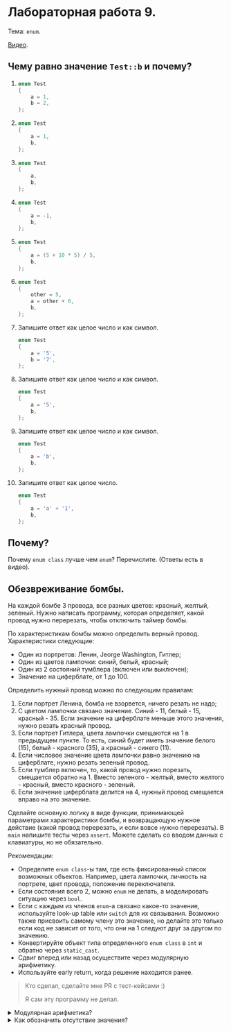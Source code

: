 # Лабораторная работа 9.

Тема: `enum`.

[Видео](https://www.youtube.com/watch?v=Kbc6iaN3M6A&list=PL4sUOB8DjVlWUcSaCu0xPcK7rYeRwGpl7&index=17).

## Чему равно значение `Test::b` и почему?

1.  ```cpp
    enum Test
    {
        a = 1,
        b = 2,
    };
    ```

2.  ```cpp
    enum Test
    {
        a = 1,
        b,
    };
    ```

3.  ```cpp
    enum Test
    {
        a,
        b,
    };
    ```

4.  ```cpp
    enum Test
    {
        a = -1,
        b,
    };
    ```

5.  ```cpp
    enum Test
    {
        a = (5 + 10 * 5) / 5,
        b,
    };
    ```

6.  ```cpp
    enum Test
    {
        other = 5,
        a = other + 6,
        b,
    };
    ```

7.  Запишите ответ как целое число и как символ.

    ```cpp
    enum Test
    {
        a = '5',
        b = '7',
    };
    ```

8.  Запишите ответ как целое число и как символ.

    ```cpp
    enum Test
    {
        a = '5',
        b,
    };
    ```

9.  Запишите ответ как целое число и как символ.

    ```cpp
    enum Test
    {
        a = 'b',
        b,
    };
    ```

9.  Запишите ответ как целое число.

    ```cpp
    enum Test
    {
        a = 'a' + '1',
        b,
    };
    ```


## Почему?

Почему `enum class` лучше чем `enum`?
Перечислите.
(Ответы есть в видео).


## Обезвреживание бомбы.

На каждой бомбе 3 провода, все разных цветов: красный, желтый, зеленый.
Нужно написать программу, которая определяет, какой провод нужно перерезать, чтобы отключить таймер бомбы.

По характеристикам бомбы можно определить верный провод.
Характеристики следующие:
- Один из портретов: Ленин, Jeorge Washington, Гитлер;
- Один из цветов лампочки: синий, белый, красный;
- Один из 2 состояний тумблера (включен или выключен);
- Значение на циферблате, от 1 до 100.

Определить нужный провод можно по следующим правилам:
1. Если портрет Ленина, бомба не взорвется, ничего резать не надо;
2. С цветом лампочки связано значение. Синий - 11, белый - 15, красный - 35.
   Если значение на циферблате меньше этого значения, нужно резать красный провод.
3. Если портрет Гитлера, цвета лампочки смещаются на 1 в предыдущем пункте. 
   То есть, синий будет иметь значение белого (15), белый - красного (35), а красный - синего (11).
4. Если числовое значение цвета лампочки равно значению на циферблате, нужно резать зеленый провод.
5. Если тумблер включен, то, какой провод нужно порезать, смещается обратно на 1.
   Вместо зеленого - желтый, вместо желтого - красный, вместо красного - зеленый.
6. Если значение циферблата делится на 4, 
   нужный провод смещается вправо на это значение.

Сделайте основную логику в виде функции,
принимающей параметрами характеристики бомбы,
и возвращающую нужное действие (какой провод перерезать, и если вовсе нужно перерезать).
В `main` напишите тесты через `assert`.
Можете сделать со вводом данных с клавиатуры, но не обязательно.

Рекомендации:
- Определите `enum class`-ы там, где есть фиксированный список возможных объектов. 
  Например, цвета лампочки, личность на портрете, цвет провода, положение переключателя.
- Если состояния всего 2, можно `enum` не делать, а моделировать ситуацию через `bool`.
- Если с каждым из членов `enum`-а связано какое-то значение, 
  используйте look-up table или `switch` для их связывания.
  Возможно также присвоить самому члену это значение, но делайте это только если
  код не зависит от того, что они на 1 следуют друг за другом по значению.
- Конвертируйте объект типа определенного `enum class` в `int` и обратно через `static_cast`.
- Сдвиг вперед или назад осуществите через модулярную арифметику.
- Используйте early return, когда решение находится ранее.

> Кто сделал, сделайте мне PR с тест-кейсами :)
> 
> Я сам эту программу не делал.


<details>
<summary>Модулярная арифметика?</summary>

Идея возвращатся на начало при переходе за конец, 
и переходить на конец при заходе обратно за начало.
Как если змейка уходит за правый край, она должна появиться в том же ряду, слева.

Для нужно использовать оператор остатка от деления.
Он как бы отсекает факт полного прохода через весь ряд, или достижение конца чего бы то ни было,
как например конца массива с числами.

Если в массиве 3 элемента, чтобы пройти вперед на одну позицию,
с возвратом на старт при достижении конца, нужно взять 
остаток от деления на 3 после перехода на следующий индекс.

```
int i = 0;
i = (i + 1) % 3; // i == 1
i = (i + 1) % 3; // i == 2
i = (i + 1) % 3; // i == 0
i = (i + 1) % 3; // i == 1
i = (i + 1) % 3; // i == 2
```

Если смещение больше чем 3, 
все лишние переходы полностью через весь промежуток значений будут поглощены остатком от деления.

```
int i = 0;
i = (i + 12) % 3; // i == 0
i = (i + 13) % 3; // i == 1
```

С переходом назад есть одна проблема если поступим тем же путем.
Оператор `%` для отрицательных чисел дает отрицательный результат.
```
int i = 1;
i = (i - 1) % 3; // i == 0
i = (i - 1) % 3; // i == -1
i = (i - 1) % 3; // i == -2
i = (i - 1) % 3; // i == 0 
```

Это можно обойти, добавив 3 к сумме перед тем, как отнять 1,
потому что лишняя 3 удалится оператором остатка от деления.
```
int i = 1;
i = (i - 1 + 3) % 3; // i == 0
i = (i - 1 + 3) % 3; // i == 2
i = (i - 1 + 3) % 3; // i == 1
i = (i - 1 + 3) % 3; // i == 0
```

Это сработает только если мы отнимаем число, которое меньше того, на которое делим (3).
Если нужно чтобы работало при отнимании любого отступа, 
можно сначала посчитать остаток, чтобы в отрицательного результата сделать его не меньше чем -2,
после чего добавить 3, чтобы сделать его положительным, после чего снова взять остаток, 
чтобы удалить добавленную 3 для того случая, когда на 1-ом этапе вышло положительное число.

```
int i = 1;
int offset = -5; // 1 целый массив назад, и еще 2 позиции
i = (((i + offset) % 3) + 3) % 3; // 2

// _0_   offset = -5, i = 1  > -3 = нет эффекта
// 0__   offset = -4         >
// __0   offset = -3         >
// _0_   offset = -2
// 0__   offset = -1
// __0   offset = 0, i = 2
```

</details>


<details>
<summary>Как обозначить отсутствие значения?</summary>

В случае, если это enum, можете выделить отдельное значение под это.
В этой задаче логичнее оставить цвета на 0, 1, 2, но добавить член `None`, 
равный -1, или поставить его вконец,
нежели начинать цвета с 1, а `None` сделать равным 0,
из-за необходимости использования модулярной арифметики на значениях enum-а.
В принципе, можно обойти крайние случаи проверками, оставив `None` на 0.

Также можно использовать структуру для ответа, добавив в нее отдельное `bool` поле,
указывающее, если провод нужно резать вообще.
```cpp
enum class BombWireColor
{
    Red,
    Yellow,
    Green,
};

struct BombDefusionDecision
{
    bool shouldDefuse;
    BombWireColor wireColor;
};

BombDefusionDecision decideBombDefusion(BombCharacteristics bomb)
{
    if (bomb.portrait == Portrait::Lenin)
    {
        BombDefusionDecision result{};

        // После {} и так false.
        // result.shouldDefuse = false;

        return result;
    }

    // ...

    return {
        .shouldDefuse = true,
        .wireColor = BombWireColor.Green,
    };
};

int main()
{
    BombDefusionDecision decision = decideBombDefusion({ ... });
    if (decision.shouldDefuse)
    {
        std::cout << "Cutting the " << getWireColorString(decision.wireColor) << " wire" << std::endl;
    }
}
```

Это же можно сделать через `std::optional`.
</details>
